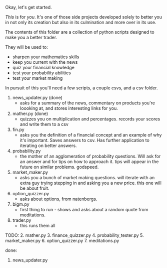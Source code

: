 Okay, let's get started.

_This_ is for _you_. It's one of those side projects developed solely to better you in not only its creation but also in its culmination and more over in its use.

The contents of this folder are a collection of python scripts designed to make you a better trader.

They will be used to:
- sharpen your mathematics skills
- keep you current with the news
- quiz your financial knowledge
- test your probability abilities
- test your market making

In pursuit of this you'll need a few scripts, a couple csvs, and a csv folder.

1. news_updater.py (done)
    * asks for a summary of the news, commentary on products you're loooking at, and stores interesting links for you.
2. mather.py (done)
    * quizzes you on multiplication and percentages. records your scores and write them to a csv
3. fin.py
    * asks you the definition of a financial concept and an example of why it's important. Saves answers to csv. Has further application to iterating on better answers.
4. probability.py
    * the mother of an agglomeration of probability questions. Will ask for an answer and for tips on how to approach it. tips will appear in the future on similar problems. godspeed.
5. market_maker.py
    * asks you a bunch of market making questions. will iterate with an extra guy trying stepping in and asking you a new price. this one will be about fruit.
6. option_quizzer.py
    * asks about options, from natenbergs.
7. bigm.py
    * first thing to run - shows and asks about a random quote from meditations.
6. trader.py
    * this runs them all

TODO:
2. mather.py
3. finance_quizzer.py
4. probability_tester.py
5. market_maker.py
6. option_quizzer.py
7. meditations.py

done:
1. news_updater.py
